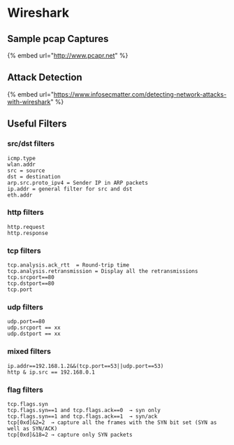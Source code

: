 # Wireshark

## Sample pcap Captures

{% embed url="http://www.pcapr.net" %}

## Attack Detection

{% embed url="https://www.infosecmatter.com/detecting-network-attacks-with-wireshark" %}

## Useful Filters

### src/dst filters

```
icmp.type
wlan.addr
src = source 
dst = destination
arp.src.proto_ipv4 = Sender IP in ARP packets
ip.addr = general filter for src and dst
eth.addr
```

### http filters

```
http.request
http.response
```

### tcp filters

```
tcp.analysis.ack_rtt  = Round-trip time
tcp.analysis.retransmission = Display all the retransmissions
tcp.srcport==80
tcp.dstport==80
tcp.port
```

### udp filters

```
udp.port==80
udp.srcport == xx
udp.dstport == xx
```

### mixed filters

```
ip.addr==192.168.1.2&&(tcp.port==53||udp.port==53)
http & ip.src == 192.168.0.1
```

### flag filters

```
tcp.flags.syn
tcp.flags.syn==1 and tcp.flags.ack==0  → syn only
tcp.flags.syn==1 and tcp.flags.ack==1  → syn/ack
tcp[0xd]&2=2  → capture all the frames with the SYN bit set (SYN as well as SYN/ACK)
tcp[0xd]&18=2 → capture only SYN packets
```


